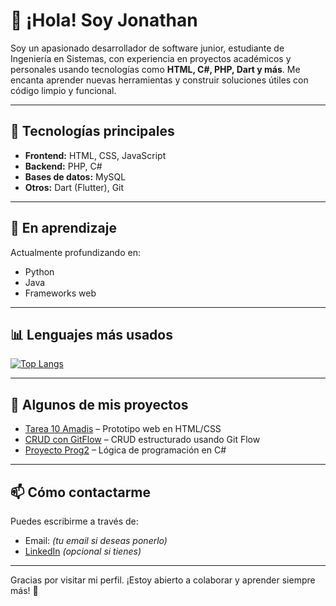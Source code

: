 # 👋 ¡Hola! Soy Jonathan

Soy un apasionado desarrollador de software junior, estudiante de Ingeniería en Sistemas, con experiencia en proyectos académicos y personales usando tecnologías como **HTML, C#, PHP, Dart y más**. Me encanta aprender nuevas herramientas y construir soluciones útiles con código limpio y funcional.

---

## 🚀 Tecnologías principales

- **Frontend:** HTML, CSS, JavaScript
- **Backend:** PHP, C#
- **Bases de datos:** MySQL
- **Otros:** Dart (Flutter), Git

---

## 🧠 En aprendizaje

Actualmente profundizando en:
- Python
- Java
- Frameworks web

---

## 📊 Lenguajes más usados

[![Top Langs](https://github-readme-stats.vercel.app/api/top-langs/?username=Jony1110&layout=compact&langs_count=8&theme=dark&cache_seconds=1)](https://github.com/anuraghazra/github-readme-stats)

---

## 📌 Algunos de mis proyectos

- [Tarea 10 Amadis](https://github.com/Jony1110/Tarea-10-Amadis) – Prototipo web en HTML/CSS
- [CRUD con GitFlow](https://github.com/Jony1110/crud-gitflow-prog-3) – CRUD estructurado usando Git Flow
- [Proyecto Prog2](https://github.com/Jony1110/Prog2_Project) – Lógica de programación en C#

---

## 📫 Cómo contactarme

Puedes escribirme a través de:
- Email: *(tu email si deseas ponerlo)*
- [LinkedIn](https://www.linkedin.com/) *(opcional si tienes)*

---

Gracias por visitar mi perfil. ¡Estoy abierto a colaborar y aprender siempre más! 🚀
